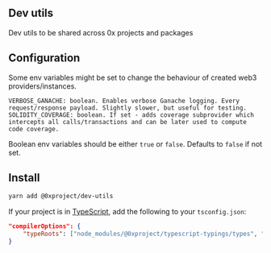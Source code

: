 ## Dev utils

Dev utils to be shared across 0x projects and packages

## Configuration

Some env variables might be set to change the behaviour of created web3 providers/instances.

```
VERBOSE_GANACHE: boolean. Enables verbose Ganache logging. Every request/response payload. Slightly slower, but useful for testing.
SOLIDITY_COVERAGE: boolean. If set - adds coverage subprovider which intercepts all calls/transactions and can be later used to compute code coverage.
```

Boolean env variables should be either `true` or `false`. Defaults to `false` if not set.

## Install

```bash
yarn add @0xproject/dev-utils
```

If your project is in [TypeScript](https://www.typescriptlang.org/), add the following to your `tsconfig.json`:

```json
"compilerOptions": {
    "typeRoots": ["node_modules/@0xproject/typescript-typings/types", "node_modules/@types"],
}
```
